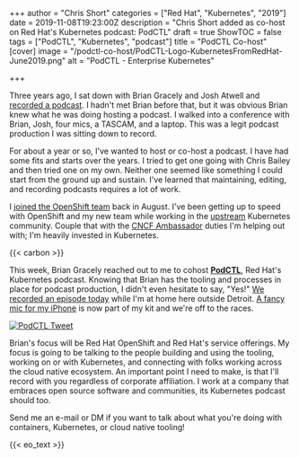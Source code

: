 +++
author = "Chris Short"
categories = ["Red Hat", "Kubernetes", "2019"]
date = 2019-11-08T19:23:00Z
description = "Chris Short added as co-host on Red Hat's Kubernetes podcast: PodCTL"
draft = true
ShowTOC = false
tags = ["PodCTL", "Kubernetes", "podcast"]
title = "PodCTL Co-host"
[cover]
image = "/podctl-co-host/PodCTL-Logo-KubernetesFromRedHat-June2019.png"
alt = "PodCTL - Enterprise Kubernetes"

+++

Three years ago, I sat down with Brian Gracely and Josh Atwell and [recorded a podcast](/devops-perspectives-from-the-front-lines/). I hadn't met  Brian before that, but it was obvious Brian knew what he was doing hosting a podcast. I walked into a conference with Brian, Josh, four mics, a TASCAM, and a laptop. This was a legit podcast production I was sitting down to record.

For about a year or so, I've wanted to host or co-host a podcast. I have had some fits and starts over the years. I tried to get one going with Chris Bailey and then tried one on my own. Neither one seemed like something I could start from the ground up and sustain. I've learned that maintaining, editing, and recording podcasts requires a lot of work.

I [joined the OpenShift team](/joining-forces-with-openshift/) back in August. I've been getting up to speed with OpenShift and my new team while working in the [upstream](/upstream-vs-downstream/) Kubernetes community. Couple that with the [CNCF Ambassador](/chris-short-named-cloud-native-ambassador/) duties I'm helping out with; I'm heavily invested in Kubernetes.

{{< carbon >}}

This week, Brian Gracely reached out to me to cohost [**PodCTL**](https://www.podctl.com/), Red Hat's Kubernetes podcast. Knowing that Brian has the tooling and processes in place for podcast production, I didn't even hesitate to say, "Yes!" [We recorded an episode  today](https://podcasts.apple.com/gb/podcast/the-intersection-of-devops-and-kubernetes/id1270983443?i=1000456263929) while I'm at home here outside Detroit. [A fancy mic for my iPhone](https://amzn.to/2NYe0t0) is now part of my kit and we're off to the races.

[![PodCTL Tweet](/podctl-co-host/1192894234069807104.png)](https://twitter.com/PodCtl/status/1192894234069807104)

Brian's focus will be Red Hat OpenShift and Red Hat's service offerings. My focus is going to be talking to the people building and using the tooling, working on or with Kubernetes, and connecting with folks working across the cloud native ecosystem. An important point I need to make, is that I'll record with you regardless of corporate affiliation. I work at a company that embraces open source software and communities, its Kubernetes podcast should too.

Send me an e-mail or DM if you want to talk about what you're doing with containers, Kubernetes, or cloud native tooling!

{{< eo_text >}}
